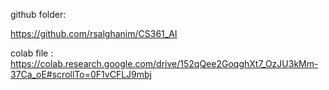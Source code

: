 github folder:

https://github.com/rsalghanim/CS361_AI

colab file :
https://colab.research.google.com/drive/152qQee2GoqghXt7_OzJU3kMm-37Ca_oE#scrollTo=0F1vCFLJ9mbj
